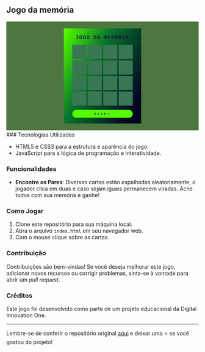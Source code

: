 ## Jogo da memória
<img src="game.gif"/>
### Tecnologias Utilizadas

- HTML5 e CSS3 para a estrutura e aparência do jogo.
- JavaScript para a lógica de programação e interatividade.

### Funcionalidades 

- **Encontre os Pares**: Diversas cartas estão espalhadas aleatoriamente, o jogador clica em duas e caso sejam iguais permanecem viradas. Ache todos com sua memória e ganhe!

### Como Jogar

1. Clone este repositório para sua máquina local.
2. Abra o arquivo `index.html` em seu navegador web.
3. Com o mouse clique sobre as cartas.


### Contribuição

Contribuições são bem-vindas! Se você deseja melhorar este jogo, adicionar novos recursos ou corrigir problemas, sinta-se à vontade para abrir um _pull request_.

### Créditos

Este jogo foi desenvolvido como parte de um projeto educacional da Digital Innovation One.

---

Lembre-se de conferir o repositório original [aqui](https://github.com/digitalinnovationone/js-emoji-memory-game) e deixar uma ⭐️ se você gostou do projeto!
